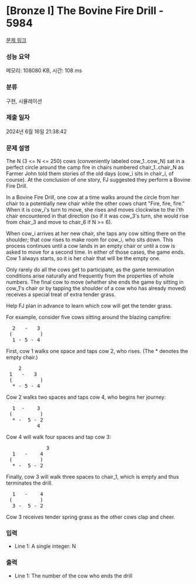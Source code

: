 # [Bronze I] The Bovine Fire Drill - 5984 

[문제 링크](https://www.acmicpc.net/problem/5984) 

### 성능 요약

메모리: 108080 KB, 시간: 108 ms

### 분류

구현, 시뮬레이션

### 제출 일자

2024년 6월 16일 21:38:42

### 문제 설명

<p>The N (3 <= N <= 250) cows (conveniently labeled cow_1..cow_N) sat in a perfect circle  around the camp fire in chairs numbered chair_1..chair_N as Farmer John told them stories of the old days (cow_i sits in chair_i, of course). At the conclusion of one story, FJ suggested they perform a Bovine Fire Drill.</p>

<p>In a Bovine Fire Drill, one cow at a time walks around the circle from her chair to a potentially new chair while the other cows chant "Fire, fire, fire." When it is cow_i's turn to move, she rises and moves clockwise to the i'th chair encountered in that direction (so if it was cow_3's turn, she would rise from chair_3 and move to chair_6 if N >= 6).</p>

<p>When cow_i arrives at her new chair, she taps any cow sitting there on the shoulder; that cow rises to make room for cow_i, who sits down. This process continues until a cow lands in an empty chair or until a cow is asked to move for a second time. In either of those cases, the game ends. Cow 1 always starts, so it is her chair that will be the empty one.</p>

<p>Only rarely do all the cows get to participate, as the game termination conditions arise naturally and frequently from the properties of whole numbers. The final cow to move (whether she ends the game by sitting in cow_1's chair or by tapping the shoulder of a cow who has already moved) receives a special treat of extra tender grass.</p>

<p>Help FJ plan in advance to learn which cow will get the tender grass.</p>

<p>For example, consider five cows sitting around the blazing campfire:</p>

<pre>  2   -   3
 (         )
  1 - 5 - 4</pre>

<p>First, cow 1 walks one space and taps cow 2, who rises. (The * denotes the empty chair.)</p>

<pre>    2
 1   -   3
 (         )
  * - 5 - 4</pre>

<p>Cow 2 walks two spaces and taps cow 4, who begins her journey:</p>

<pre>  1  -    3
 (         )
  * -  5 - 2
          4</pre>

<p>Cow 4 will walk four spaces and tap cow 3:</p>

<pre>             3
  1   -    4  
 (         )
  * -  5 - 2</pre>

<p>Finally, cow 3 will walk three spaces to chair_1, which is empty and thus terminates the drill.</p>

<pre>  1   -    4  
 (         )
  3 -  5 - 2</pre>

<p>Cow 3 receives tender spring grass as the other cows clap and cheer.</p>

### 입력 

 <ul>
	<li>Line 1: A single integer: N</li>
</ul>

<p> </p>

### 출력 

 <ul>
	<li>Line 1: The number of the cow who ends the drill</li>
</ul>

<p> </p>

